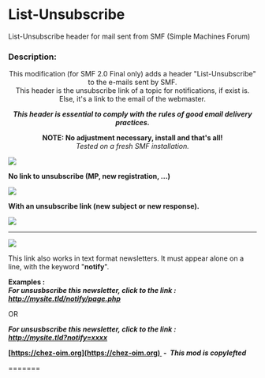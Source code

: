 # List-Unsubscribe
List-Unsubscribe header for mail sent from SMF (Simple Machines Forum)

<div id="descript">

### Description:

<div align="center">

This modification (for SMF 2.0 Final only) adds a header "List-Unsubscribe" to the e-mails sent by SMF.  
This header is the unsubscribe link of a topic for notifications, if exist is. Else, it's a link to the email of the webmaster.  

**_This header is essential to comply with the rules of good email delivery practices._**  

**NOTE: No adjustment necessary, install and that's all!**  
_Tested on a fresh SMF installation._  
</div>

![](https://i.imgur.com/5e2qvzE.png)  

<span class="bbc_u">**No link to unsubscribe (MP, new registration, ...)**</span>  

![](https://i.imgur.com/8MzVi2I.png)  

<span class="bbc_u">**With an unsubscribe link (new subject or new response).**</span>  

![](https://i.imgur.com/xidrSlW.png)  

* * *

![](https://i.imgur.com/DM93QfE.png)  

This link also works in text format newsletters. It must appear alone on a line, with the keyword "**notify**".  

**Examples :**  
_**For unsusbscribe this newsletter, click to the link :  
http://mysite.tld/notify/page.php**_  

OR  

_**For unsusbscribe this newsletter, click to the link :  
http://mysite.tld?notify=xxxx**_  

**[https://chez-oim.org](https://chez-oim.org)  -  _This mod is copylefted_**  
</div>
=======
